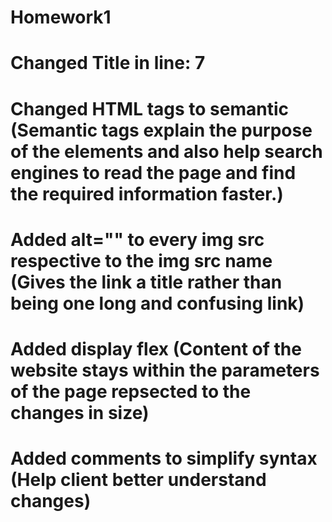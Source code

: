 # Homework1
# Changed Title in line: 7
# Changed HTML tags to semantic (Semantic tags explain the purpose of the elements and also help search engines to read the page and find the required information faster.)
# Added alt="" to every img src respective to the img src name (Gives the link a title rather than being one long and confusing link)
# Added display flex (Content of the website stays within the parameters of the page repsected to the changes in size) 
# Added comments to simplify syntax (Help client better understand changes)
